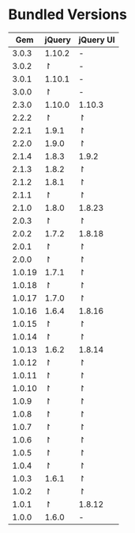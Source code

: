 # Bundled Versions

| Gem    | jQuery | jQuery UI |
|--------|--------|-----------|
| 3.0.3  | 1.10.2 | -         |
| 3.0.2  | ↾      | -         |
| 3.0.1  | 1.10.1 | -         |
| 3.0.0  | ↾      | -         |
| 2.3.0  | 1.10.0 | 1.10.3    |
| 2.2.2  | ↾      | ↾         |
| 2.2.1  | 1.9.1  | ↾         |
| 2.2.0  | 1.9.0  | ↾         |
| 2.1.4  | 1.8.3  | 1.9.2     |
| 2.1.3  | 1.8.2  | ↾         |
| 2.1.2  | 1.8.1  | ↾         |
| 2.1.1  | ↾      | ↾         |
| 2.1.0  | 1.8.0  | 1.8.23    |
| 2.0.3  | ↾      | ↾         |
| 2.0.2  | 1.7.2  | 1.8.18    |
| 2.0.1  | ↾      | ↾         |
| 2.0.0  | ↾      | ↾         |
| 1.0.19 | 1.7.1  | ↾         |
| 1.0.18 | ↾      | ↾         |
| 1.0.17 | 1.7.0  | ↾         |
| 1.0.16 | 1.6.4  | 1.8.16    |
| 1.0.15 | ↾      | ↾         |
| 1.0.14 | ↾      | ↾         |
| 1.0.13 | 1.6.2  | 1.8.14    |
| 1.0.12 | ↾      | ↾         |
| 1.0.11 | ↾      | ↾         |
| 1.0.10 | ↾      | ↾         |
| 1.0.9  | ↾      | ↾         |
| 1.0.8  | ↾      | ↾         |
| 1.0.7  | ↾      | ↾         |
| 1.0.6  | ↾      | ↾         |
| 1.0.5  | ↾      | ↾         |
| 1.0.4  | ↾      | ↾         |
| 1.0.3  | 1.6.1  | ↾         |
| 1.0.2  | ↾      | ↾         |
| 1.0.1  | ↾      | 1.8.12    |
| 1.0.0  | 1.6.0  | -         |
